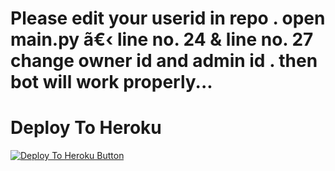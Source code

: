 # Please edit your userid in repo . open main.py ã€‹ line no. 24  & line no. 27 change owner id and admin id . then bot will work properly... 


# Deploy To Heroku

<a href="https://heroku.com/deploy?template=https://github.com/Chiru6301/VIP-U"><img src="https://www.herokucdn.com/deploy/button.svg" alt="Deploy To Heroku Button"></a>
